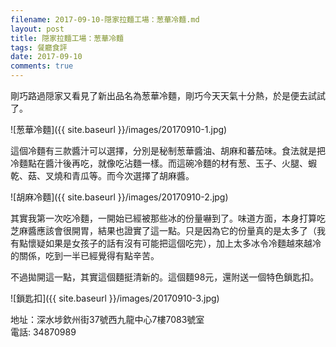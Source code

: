 ```yaml
---
filename: 2017-09-10-隠家拉麵工場：葱華冷麵.md
layout: post
title: 隠家拉麵工場：葱華冷麵
tags: 餐廳食評
date: 2017-09-10
comments: true
---
```


剛巧路過隠家又看見了新出品名為葱華冷麵，剛巧今天天氣十分熱，於是便去試試了。

![葱華冷麵]({{ site.baseurl }}/images/20170910-1.jpg)

這個冷麵有三款醬汁可以選擇，分別是秘制葱華醬油、胡麻和蕃茄味。食法就是把冷麵點在醬汁後再吃，就像吃沾麵一樣。而這碗冷麵的材有葱、玉子、火腿、蝦乾、菇、叉燒和青瓜等。而今次選擇了胡麻醬。

![胡麻冷麵]({{ site.baseurl }}/images/20170910-2.jpg)

其實我第一次吃冷麵，一開始已經被那些冰的份量嚇到了。味道方面，本身打算吃芝麻醬應該會很開胃，結果也證實了這一點。只是因為它的份量真的是太多了（我有點懷疑如果是女孩子的話有沒有可能把這個吃完），加上太多冰令冷麵越來越冷的關係，吃到一半已經覺得有點辛苦。

不過拋開這一點，其實這個麵挺清新的。這個麵98元，還附送一個特色鎖匙扣。

![鎖匙扣]({{ site.baseurl }}/images/20170910-3.jpg)

地址：深水埗欽州街37號西九龍中心7樓7083號室  
電話: 34870989